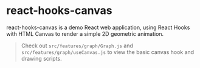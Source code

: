 # react-hooks-canvas
react-hooks-canvas is a demo React web application, using React Hooks with HTML Canvas to render a simple 2D geometric animation.
> Check out `src/features/graph/Graph.js` and `src/features/graph/useCanvas.js` to view the basic canvas hook and drawing scripts.
